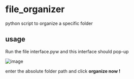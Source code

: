 # file_organizer
python script to organize a specific folder
## usage
Run the file interface.pyw and this interface should pop-up


![image](https://user-images.githubusercontent.com/59932913/173114911-83211a92-ff38-4938-b721-48f2158b542b.png)


enter the absolute folder path and click **organize now !**
